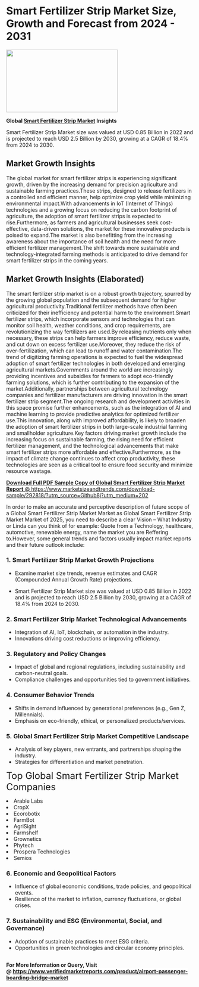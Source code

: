 <H1>Smart Fertilizer Strip Market Size, Growth and Forecast from 2024 - 2031</H1><img class="aligncenter size-medium wp-image-584254" src="https://thirdeyenews.in/wp-content/uploads/2024/09/Global-Market-Research-300x168.jpeg" alt="" width="300" height="168" /><p><strong>Global&nbsp;<a href="https://www.marketsizeandtrends.com/download-sample/292818/?utm_source=Github8j?utm_medium=202">Smart Fertilizer Strip Market</a> Insights</strong></p><p>Smart Fertilizer Strip Market size was valued at USD 0.85 Billion in 2022 and is projected to reach USD 2.5 Billion by 2030, growing at a CAGR of 18.4% from 2024 to 2030.</p><p><h2>Market Growth Insights</h2> <p>The global market for smart fertilizer strips is experiencing significant growth, driven by the increasing demand for precision agriculture and sustainable farming practices.These strips, designed to release fertilizers in a controlled and efficient manner, help optimize crop yield while minimizing environmental impact.With advancements in IoT (Internet of Things) technologies and a growing focus on reducing the carbon footprint of agriculture, the adoption of smart fertilizer strips is expected to rise.Furthermore, as farmers and agricultural businesses seek cost-effective, data-driven solutions, the market for these innovative products is poised to expand.The market is also benefitting from the increasing awareness about the importance of soil health and the need for more efficient fertilizer management.The shift towards more sustainable and technology-integrated farming methods is anticipated to drive demand for smart fertilizer strips in the coming years.</p> <p><a href="#"></a></p> <h2>Market Growth Insights (Elaborated)</h2> <p>The smart fertilizer strip market is on a robust growth trajectory, spurred by the growing global population and the subsequent demand for higher agricultural productivity.Traditional fertilizer methods have often been criticized for their inefficiency and potential harm to the environment.Smart fertilizer strips, which incorporate sensors and technologies that can monitor soil health, weather conditions, and crop requirements, are revolutionizing the way fertilizers are used.By releasing nutrients only when necessary, these strips can help farmers improve efficiency, reduce waste, and cut down on excess fertilizer use.Moreover, they reduce the risk of over-fertilization, which can lead to runoff and water contamination.The trend of digitizing farming operations is expected to fuel the widespread adoption of smart fertilizer technologies in both developed and emerging agricultural markets.Governments around the world are increasingly providing incentives and subsidies for farmers to adopt eco-friendly farming solutions, which is further contributing to the expansion of the market.Additionally, partnerships between agricultural technology companies and fertilizer manufacturers are driving innovation in the smart fertilizer strip segment.The ongoing research and development activities in this space promise further enhancements, such as the integration of AI and machine learning to provide predictive analytics for optimized fertilizer use.This innovation, along with improved affordability, is likely to broaden the adoption of smart fertilizer strips in both large-scale industrial farming and smallholder agriculture.Key factors driving market growth include the increasing focus on sustainable farming, the rising need for efficient fertilizer management, and the technological advancements that make smart fertilizer strips more affordable and effective.Furthermore, as the impact of climate change continues to affect crop productivity, these technologies are seen as a critical tool to ensure food security and minimize resource wastage.<p><a href="#"></p><p><span class=""><strong>Download Full PDF Sample Copy of Global Smart Fertilizer Strip Market Report</strong> @ <a href="https://www.marketsizeandtrends.com/download-sample/292818/?utm_source=Github8j?utm_medium=202" target="_blank">https://www.marketsizeandtrends.com/download-sample/292818/?utm_source=Github8j?utm_medium=202</a></span></p><p>In order to make an accurate and perceptive description of future scope of a Global&nbsp;Smart Fertilizer Strip Market Market as Global&nbsp;Smart Fertilizer Strip Market Market of 2025, you need to describe a clear Vision &ndash; What Industry or Linda can you think of for example: Quote from a Technology, healthcare, automotive, renewable energy, name the market you are Reffering to.However, some general trends and factors usually impact market reports and their future outlook include:</p><h3>1.&nbsp;<strong>Smart Fertilizer Strip Market Growth Projections</strong></h3><ul><li>Examine market size trends, revenue estimates and CAGR (Compounded Annual Growth Rate) projections.</li><li><p>Smart Fertilizer Strip Market size was valued at USD 0.85 Billion in 2022 and is projected to reach USD 2.5 Billion by 2030, growing at a CAGR of 18.4% from 2024 to 2030.</p></li></ul><h3>2.&nbsp;<strong>Smart Fertilizer Strip Market Technological Advancements</strong></h3><ul><li>Integration of AI, IoT, blockchain, or automation in the industry.</li><li>Innovations driving cost reductions or improving efficiency.</li></ul><h3>3.&nbsp;<strong>Regulatory and Policy Changes</strong></h3><ul><li>Impact of global and regional regulations, including sustainability and carbon-neutral goals.</li><li>Compliance challenges and opportunities tied to government initiatives.</li></ul><h3>4.&nbsp;<strong>Consumer Behavior Trends</strong></h3><ul><li>Shifts in demand influenced by generational preferences (e.g., Gen Z, Millennials).</li><li>Emphasis on eco-friendly, ethical, or personalized products/services.</li></ul><h3>5.&nbsp;<strong>Global Smart Fertilizer Strip Market Competitive Landscape</strong></h3><ul><li>Analysis of key players, new entrants, and partnerships shaping the industry.</li><li>Strategies for differentiation and market penetration.</li></ul><p data-pm-slice="1 1 []"><span style="color: inherit; font-family: inherit; font-size: 25px;">Top Global Smart Fertilizer Strip Market Companies</span></p><div class="" data-test-id=""><p><li>Arable Labs</li><li> CropX</li><li> Ecorobotix</li><li> FarmBot</li><li> AgriSight</li><li> Farmshelf</li><li> Grownetics</li><li> Phytech</li><li> Prospera Technologies</li><li> Semios</li></p></div><h3>6.&nbsp;<strong>Economic and Geopolitical Factors</strong></h3><ul><li>Influence of global economic conditions, trade policies, and geopolitical events.</li><li>Resilience of the market to inflation, currency fluctuations, or global crises.</li></ul><h3>7.&nbsp;<strong>Sustainability and ESG (Environmental, Social, and Governance)</strong></h3><ul><li>Adoption of sustainable practices to meet ESG criteria.</li><li>Opportunities in green technologies and circular economy principles.</li></ul><h2><strong style="font-size: 14px;">For More Information or Query, Visit @&nbsp;</strong><a style="background-color: #ffffff; font-size: 14px;" href="https://www.marketsizeandtrends.com/report/smart-fertilizer-strip-market/" target="_blank">https://www.verifiedmarketreports.com/product/airport-passenger-boarding-bridge-market</a></h2>